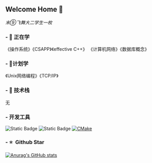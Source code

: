 ## Welcome Home 👋
*末⑨飞舞大二学生一枚* 
### - 🌱 正在学
《操作系统》《CSAPP》《effective C++》
《计算机网络》《数据库概念》
### - 🚀计划学
《Unix网络编程》《TCP/IP》

### - 🔭 技术栈
无

### - 开发工具
![Static Badge](https://img.shields.io/badge/VS%20Code-blue)
![Static Badge](https://img.shields.io/badge/Git%20%20-red)
[![CMake](https://img.shields.io/badge/CMake-3.10.2-blue)](https://cmake.org/)

### - ⭐️ &nbsp;Github Star
[![Anurag's GitHub stats](https://github-readme-stats.vercel.app/api?username=869621380&show_icons=true&theme=tokyonight&locale=cn)](https://github.com/anuraghazra/github-readme-stats)
